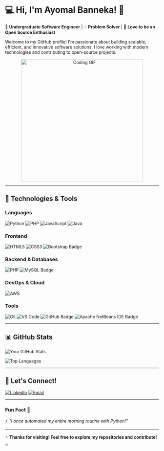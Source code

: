 # 💻 Hi, I'm Ayomal Banneka! 👋

🚀 **Undergraduate Software Engineer** | 💡 **Problem Solver** | 🌟 **Love to be an Open Source Enthusiast**

Welcome to my GitHub profile! I'm passionate about building scalable, efficient, and innovative software solutions. I love working with modern technologies and contributing to open-source projects.

<p align="center">
  <img src="https://media.giphy.com/media/qgQUggAC3Pfv687qPC/giphy.gif" width="400" alt="Coding GIF">
</p>

---

## 🔧 **Technologies & Tools**

### **Languages**
![Python](https://img.shields.io/badge/Python-3776AB?style=for-the-badge&logo=python&logoColor=white)
![PHP](https://img.shields.io/badge/PHP-777BB4?logo=php&logoColor=fff&style=for-the-badge)
![JavaScript](https://img.shields.io/badge/JavaScript-F7DF1E?style=for-the-badge&logo=javascript&logoColor=black)
![Java](https://img.shields.io/badge/Java-ED8B00?style=for-the-badge&logo=openjdk&logoColor=white)

### **Frontend**
![HTML5](https://img.shields.io/badge/HTML5-E34F26?style=for-the-badge&logo=html5&logoColor=white)
![CSS3](https://img.shields.io/badge/CSS3-1572B6?style=for-the-badge&logo=css3&logoColor=white)
![Bootstrap Badge](https://img.shields.io/badge/Bootstrap-7952B3?logo=bootstrap&logoColor=fff&style=for-the-badge)

### **Backend & Databases**
![PHP](https://img.shields.io/badge/PHP-777BB4?logo=php&logoColor=fff&style=for-the-badge)
![MySQL Badge](https://img.shields.io/badge/MySQL-4479A1?logo=mysql&logoColor=fff&style=for-the-badge)

### **DevOps & Cloud**
![AWS](https://img.shields.io/badge/AWS-232F3E?style=for-the-badge&logo=amazon-aws&logoColor=white)

### **Tools**
![Git](https://img.shields.io/badge/Git-F05032?style=for-the-badge&logo=git&logoColor=white)
![VS Code](https://img.shields.io/badge/VS_Code-007ACC?style=for-the-badge&logo=visual-studio-code&logoColor=white)
![GitHub Badge](https://img.shields.io/badge/GitHub-181717?logo=github&logoColor=fff&style=for-the-badge)
![Apache NetBeans IDE Badge](https://img.shields.io/badge/Apache%20NetBeans%20IDE-1B6AC6?logo=apachenetbeanside&logoColor=fff&style=for-the-badge)

---

<!-- ## 🚀 **Featured Projects**

### **1. [Project Name]**
📌 *Short description of the project.*  
🔗 [GitHub Repo](https://github.com/yourusername/project) | 🌐 [Live Demo](https://yourprojectdemo.com)  

![Project GIF](https://media.giphy.com/media/v1.Y2lkPTc5MGI3NjExc2J3c2J0d3d0Z3F0aXJtZ3R5d2N4eDZ5bGJ3bWZxZ3J5eGJ5eGZ6ZyZlcD12MV9pbnRlcm5hbF9naWZfYnlfaWQmY3Q9Zw/your-gif-link.gif)

---

### **2. [Project Name]**
📌 *Short description of the project.*  
🔗 [GitHub Repo](https://github.com/yourusername/project2) | 🌐 [Live Demo](https://yourprojectdemo2.com)  

![Project GIF](https://media.giphy.com/media/v1.Y2lkPTc5MGI3NjExc2J3c2J0d3d0Z3F0aXJtZ3R5d2N4eDZ5bGJ3bWZxZ3J5eGJ5eGZ6ZyZlcD12MV9pbnRlcm5hbF9naWZfYnlfaWQmY3Q9Zw/your-gif-link-2.gif)

--- -->

## 📊 **GitHub Stats**

![Your GitHub Stats](https://github-readme-stats.vercel.app/api?username=ayomalbanneka&show_icons=true&theme=radical)

![Top Languages](https://github-readme-stats.vercel.app/api/top-langs/?username=ayomalbanneka&layout=compact&theme=radical)

---

## 🤝 **Let's Connect!**

[![LinkedIn](https://img.shields.io/badge/LinkedIn-0077B5?style=for-the-badge&logo=linkedin&logoColor=white)](https://www.linkedin.com/in/ayomalbanneka)
[![Email](https://img.shields.io/badge/Email-D14836?style=for-the-badge&logo=gmail&logoColor=white)](mailto:ayomalkaushalya@gmail.com)

---

### **Fun Fact** 🎉  
⚡ *"I once automated my entire morning routine with Python!"*  

---

⭐ **Thanks for visiting! Feel free to explore my repositories and contribute!** ⭐  
